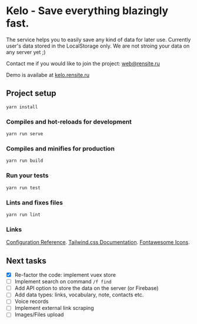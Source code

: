 # Kelo - Save everything blazingly fast.

The service helps you to easily save any kind of data for later use. Currently user's data stored in the LocalStorage only. We are not stroing your data on any server yet ;)

Contact me if you would like to join the project: web@rensite.ru

Demo is availabe at [kelo.rensite.ru](https://kelo.rensite.ru)

## Project setup
```
yarn install
```

### Compiles and hot-reloads for development
```
yarn run serve
```

### Compiles and minifies for production
```
yarn run build
```

### Run your tests
```
yarn run test
```

### Lints and fixes files
```
yarn run lint
```

### Links

[Configuration Reference](https://cli.vuejs.org/config/).
[Tailwind.css Documentation](https://tailwindcss.com/docs/).
[Fontawesome Icons](https://fontawesome.com/icons/).


## Next tasks

- [x] Re-factor the code: implement vuex store
- [ ] Implement search on command `/f find` 
- [ ] Add API option to store the data on the server (or Firebase)
- [ ] Add data types: links, vocabulary, note, contacts etc.
- [ ] Voice records
- [ ] Implement external link scraping
- [ ] Images/Files upload
